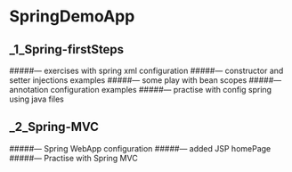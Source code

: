 # SpringDemoApp

## _1_Spring-firstSteps
#####— exercises with spring xml configuration 
#####— constructor and setter injections examples
#####— some play with bean scopes
#####— annotation configuration examples
#####— practise with config spring using java files

## _2_Spring-MVC
#####— Spring WebApp configuration
#####— added JSP homePage
#####— Practise with Spring MVC